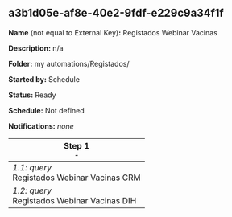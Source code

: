 ## a3b1d05e-af8e-40e2-9fdf-e229c9a34f1f

**Name** (not equal to External Key)**:** Registados Webinar Vacinas

**Description:** n/a

**Folder:** my automations/Registados/

**Started by:** Schedule

**Status:** Ready

**Schedule:** Not defined

**Notifications:** _none_


| Step 1<br>_<small>-</small>_ |
| --- |
| _1.1: query_<br>Registados Webinar Vacinas CRM |
| _1.2: query_<br>Registados Webinar Vacinas DIH |
